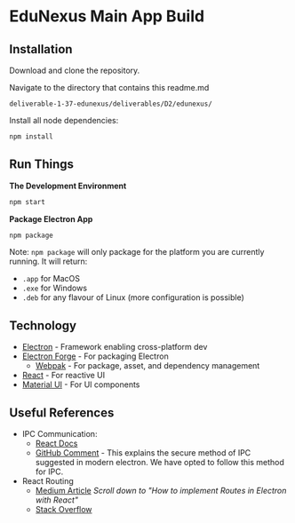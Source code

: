 # EduNexus Main App Build

## Installation

Download and clone the repository. 

Navigate to the directory that contains this readme.md
```
deliverable-1-37-edunexus/deliverables/D2/edunexus/
```

Install all node dependencies:
```bash
npm install
```
## Run Things
**The Development Environment**
```bash
npm start
```

**Package Electron App**
```bash
npm package
```

Note: `npm package` will only package for the platform you are currently running. It will return:
- `.app` for MacOS
- `.exe` for Windows
- `.deb` for any flavour of Linux (more configuration is possible)

## Technology
- [Electron](https://www.electronjs.org/r) - Framework enabling cross-platform dev
- [Electron Forge](https://www.electronforge.io/) - For packaging Electron
  - [Webpak](https://webpack.js.org/) - For package, asset, and dependency management
- [React](https://react.dev/) - For reactive UI
- [Material UI](https://mui.com/material-ui/) - For UI components

## Useful References
- IPC Communication:
  - [React Docs](https://www.electronjs.org/docs/latest/tutorial/ipc)
  - [GitHub Comment](https://github.com/electron/electron/issues/9920#issuecomment-575839738) - This explains the secure method of IPC suggested in modern electron. We have opted to follow this method for IPC.
- React Routing
  - [Medium Article](https://medium.com/folkdevelopers/the-ultimate-guide-to-electron-with-react-8df8d73f4c97) *Scroll down to "How to implement Routes in Electron with React"*
  - [Stack Overflow](https://stackoverflow.com/questions/36505404/how-to-use-react-router-with-electron)